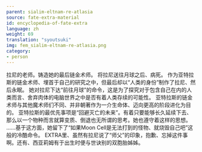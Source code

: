 ```yaml
---
parent: sialim-eltnam-re-atlasia
source: fate-extra-material
id: encyclopedia-of-fate-extra
language: zh
weight: 69
translation: "syoutsuki"
img: fem_sialim-eltnam-re-atlasia.png
category:
- person
---
```


拉尼的老师。铸造她的最后链金术师。
将拉尼送往月球之后、病死。
作为亚特拉斯的链金术师、埋首于自己的研究之中，但最后却以“人类的身份”制作了拉尼、然后永眠。
她对拉尼下达“前往月球”的命令，这是为了探究对于包含自己在内的人类而言、舍弃肉体的电脑世界之中是否有着人类存续的可能性。
亚特拉斯的链金术师与其他魔术师们不同、并非朝著作为一介生命体、迈向更高的阶段进化为目的。
亚特拉斯的最优先事项是“回避灭亡的未来”。有着只要能够长久延续下去、那么以一个物种而言就算变质、倒退也无所谓的思考。她也遵守着这样的思想。
……基于这方面，她留下了“如果Moon Cell是无法打到的怪物、就烧毁自己吧”这般的冷酷命令。
EXTRA里、虽然有拉尼说了“师父”的印象，抱歉、忘掉这件事啊。还有、西亚莉姆有于出生时便与世诀别的双胞胎姊姊。
